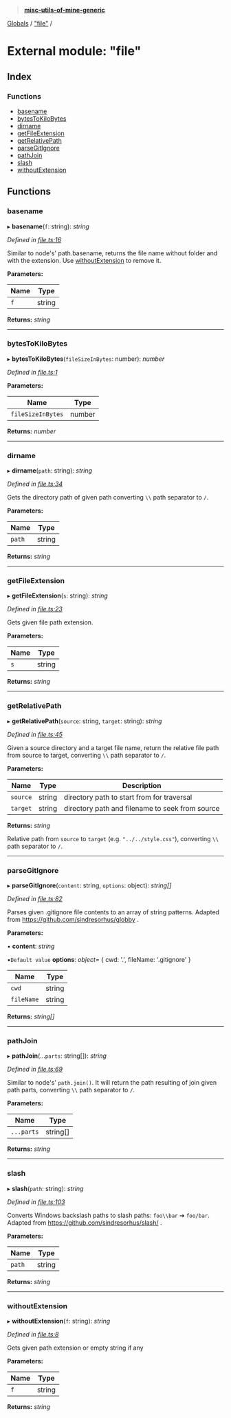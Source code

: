 > **[misc-utils-of-mine-generic](../README.md)**

[Globals](../globals.md) / ["file"](_file_.md) /

# External module: "file"

## Index

### Functions

* [basename](_file_.md#basename)
* [bytesToKiloBytes](_file_.md#bytestokilobytes)
* [dirname](_file_.md#dirname)
* [getFileExtension](_file_.md#getfileextension)
* [getRelativePath](_file_.md#getrelativepath)
* [parseGitIgnore](_file_.md#parsegitignore)
* [pathJoin](_file_.md#pathjoin)
* [slash](_file_.md#slash)
* [withoutExtension](_file_.md#withoutextension)

## Functions

###  basename

▸ **basename**(`f`: string): *string*

*Defined in [file.ts:16](https://github.com/cancerberoSgx/misc-utils-of-mine/blob/b63bcad/misc-utils-of-mine-generic/src/file.ts#L16)*

Similar to node's' path.basename, returns the file name without folder and with the extension. Use [withoutExtension](_file_.md#withoutextension) to remove it.

**Parameters:**

Name | Type |
------ | ------ |
`f` | string |

**Returns:** *string*

___

###  bytesToKiloBytes

▸ **bytesToKiloBytes**(`fileSizeInBytes`: number): *number*

*Defined in [file.ts:1](https://github.com/cancerberoSgx/misc-utils-of-mine/blob/b63bcad/misc-utils-of-mine-generic/src/file.ts#L1)*

**Parameters:**

Name | Type |
------ | ------ |
`fileSizeInBytes` | number |

**Returns:** *number*

___

###  dirname

▸ **dirname**(`path`: string): *string*

*Defined in [file.ts:34](https://github.com/cancerberoSgx/misc-utils-of-mine/blob/b63bcad/misc-utils-of-mine-generic/src/file.ts#L34)*

Gets the directory path of given path converting `\\` path separator to `/`.

**Parameters:**

Name | Type |
------ | ------ |
`path` | string |

**Returns:** *string*

___

###  getFileExtension

▸ **getFileExtension**(`s`: string): *string*

*Defined in [file.ts:23](https://github.com/cancerberoSgx/misc-utils-of-mine/blob/b63bcad/misc-utils-of-mine-generic/src/file.ts#L23)*

Gets given file path extension.

**Parameters:**

Name | Type |
------ | ------ |
`s` | string |

**Returns:** *string*

___

###  getRelativePath

▸ **getRelativePath**(`source`: string, `target`: string): *string*

*Defined in [file.ts:45](https://github.com/cancerberoSgx/misc-utils-of-mine/blob/b63bcad/misc-utils-of-mine-generic/src/file.ts#L45)*

Given a source directory and a target file name, return the relative file path from source to target, converting `\\` path separator to `/`.

**Parameters:**

Name | Type | Description |
------ | ------ | ------ |
`source` | string | directory path to start from for traversal |
`target` | string | directory path and filename to seek from source |

**Returns:** *string*

Relative path from `source` to `target` (e.g. `"../../style.css"`), converting `\\` path separator to `/`.

___

###  parseGitIgnore

▸ **parseGitIgnore**(`content`: string, `options`: object): *string[]*

*Defined in [file.ts:82](https://github.com/cancerberoSgx/misc-utils-of-mine/blob/b63bcad/misc-utils-of-mine-generic/src/file.ts#L82)*

Parses given .gitignore file contents to an array of string patterns. Adapted from https://github.com/sindresorhus/globby .

**Parameters:**

▪ **content**: *string*

▪`Default value`  **options**: *object*=  { cwd: '.', fileName: '.gitignore' }

Name | Type |
------ | ------ |
`cwd` | string |
`fileName` | string |

**Returns:** *string[]*

___

###  pathJoin

▸ **pathJoin**(...`parts`: string[]): *string*

*Defined in [file.ts:69](https://github.com/cancerberoSgx/misc-utils-of-mine/blob/b63bcad/misc-utils-of-mine-generic/src/file.ts#L69)*

Similar to node's' `path.join()`. It will return the path resulting of join given path parts, converting `\\` path separator to `/`.

**Parameters:**

Name | Type |
------ | ------ |
`...parts` | string[] |

**Returns:** *string*

___

###  slash

▸ **slash**(`path`: string): *string*

*Defined in [file.ts:103](https://github.com/cancerberoSgx/misc-utils-of-mine/blob/b63bcad/misc-utils-of-mine-generic/src/file.ts#L103)*

Converts Windows backslash paths to slash paths: `foo\\bar` ➔ `foo/bar`. Adapted from https://github.com/sindresorhus/slash/ .

**Parameters:**

Name | Type |
------ | ------ |
`path` | string |

**Returns:** *string*

___

###  withoutExtension

▸ **withoutExtension**(`f`: string): *string*

*Defined in [file.ts:8](https://github.com/cancerberoSgx/misc-utils-of-mine/blob/b63bcad/misc-utils-of-mine-generic/src/file.ts#L8)*

Gets given path extension or empty string if any

**Parameters:**

Name | Type |
------ | ------ |
`f` | string |

**Returns:** *string*